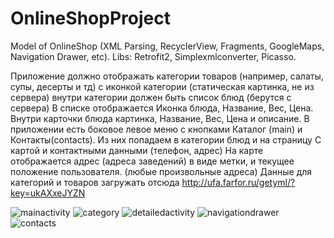 # OnlineShopProject
Model of OnlineShop (XML Parsing, RecyclerView, Fragments, GoogleMaps, Navigation Drawer, etc). Libs: Retrofit2, Simplexmlconverter, Picasso.


Приложение должно отображать категории товаров (например, салаты, супы, десерты и тд) с иконкой категории (статическая картинка, не из сервера) внутри категории должен быть список блюд (берутся с сервера) В списке отображается Иконка блюда, Название, Вес, Цена. Внутри карточки блюда картинка, Название, Вес, Цена и описание. В приложении есть боковое левое меню с кнопками Каталог (main) и Контакты(contacts). Из них попадаем в категории блюд и на страницу С картой и контактными данными (телефон, адрес) На карте отображается адрес (адреса заведений) в виде метки, и текущее положение пользователя. (любые произвольные адреса) Данные для категорий и товаров загружать отсюда http://ufa.farfor.ru/getyml/?key=ukAXxeJYZN

![mainactivity](https://cloud.githubusercontent.com/assets/20554467/18092157/e787bec0-6ed3-11e6-804a-c93bfabab2c7.png)
![category](https://cloud.githubusercontent.com/assets/20554467/18092155/e777530a-6ed3-11e6-973c-761e250f830d.png)
![detailedactivity](https://cloud.githubusercontent.com/assets/20554467/18092154/e76cc76e-6ed3-11e6-8ab9-6d7080961754.png)
![navigationdrawer](https://cloud.githubusercontent.com/assets/20554467/18092153/e73d386e-6ed3-11e6-97f4-f356eb58d254.png)
![contacts](https://cloud.githubusercontent.com/assets/20554467/18092156/e77f182e-6ed3-11e6-886b-3c47b472f484.png)

